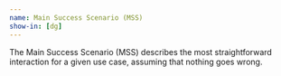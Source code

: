 ```yaml
---
name: Main Success Scenario (MSS)
show-in: [dg]
---
```


The Main Success Scenario (MSS) describes the most straightforward interaction for a given use case, assuming that nothing goes wrong.
